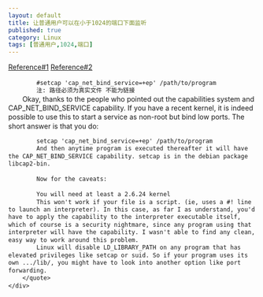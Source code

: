 ```yaml
---
layout: default
title: 让普通用户可以在小于1024的端口下面监听
published: true
category: Linux
tags: [普通用户,1024,端口]
---
```

<div id="detail" class="detail" style="line-height: 1.3;">
	<div>
		<a href="https://stackoverflow.com/questions/413807/is-there-a-way-for-non-root-processes-to-bind-to-privileged-ports-1024-on-l">Reference#1</a>
		<a href="http://serverfault.com/questions/112795/how-can-i-run-a-server-on-linux-on-port-80-as-a-normal-user">Reference#2</a>
	</div>
	<div>
	<code>
		#setcap 'cap_net_bind_service=+ep' /path/to/program 
		注: 路径必须为真实文件 不能为链接
	</code>
		<quote>
			Okay, thanks to the people who pointed out the capabilities system and CAP_NET_BIND_SERVICE capability. If you have a recent kernel, it is indeed possible to use this to start a service as non-root but bind low ports. The short answer is that you do:

			setcap 'cap_net_bind_service=+ep' /path/to/program
			And then anytime program is executed thereafter it will have the CAP_NET_BIND_SERVICE capability. setcap is in the debian package libcap2-bin.

			Now for the caveats:

			You will need at least a 2.6.24 kernel
			This won't work if your file is a script. (ie, uses a #! line to launch an interpreter). In this case, as far I as understand, you'd have to apply the capability to the interpreter executable itself, which of course is a security nightmare, since any program using that interpreter will have the capability. I wasn't able to find any clean, easy way to work around this problem.
			Linux will disable LD_LIBRARY_PATH on any program that has elevated privileges like setcap or suid. So if your program uses its own .../lib/, you might have to look into another option like port forwarding.
		</quote>
	</div>
</div>